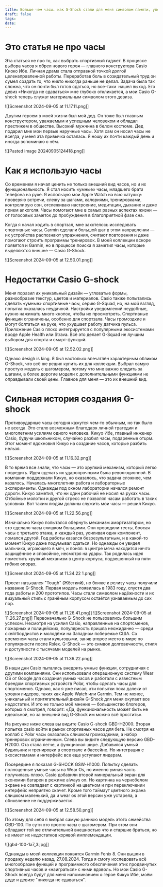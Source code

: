 ```yaml
---
title: Больше чем часы. как G-Shock стали для меня символом памяти, упорства и победы
draft: false
tags: 
date:
---
```

# Это статья не про часы

Эта статься не про то, как выбрать спортивный гаджет. В процессе выбора часов я обрел нового героя — главного конструктора Casio Киоко Ибе. Личная драма стала отправной точкой долгой целенаправленной работы. Переработав боль в созидательный труд он сумел создать то, что никто никогда раньше не делал. Задача была так сложна, что он почти был готов сдаться, но все-таки  нашел выход. Его девиз «Никогда не сдаваться» мне глубоко откликается, а мои Casio G-shock теперь служат материальным символом этого девиза.

![[Screenshot 2024-09-05 at 11.17.11.png]]

Другим героем в моей жизни был мой дед. Он тоже был главным конструктором, уважаемым и успешным человеком и обладал престижем в обществе. Высокий мужчина в белом костюме. Дед подарил мне мои первые наручные часы. Хотя сам он носил часы не всегда, у меня эта привычка осталась. Я ношу их почти каждый день и иногда вспоминаю о нём.

![[Pasted image 20240905124418.png]]

# Как я использую часы

Со временем я начал ценить не только внешний вид часов, но и их функциональность. Я стал носить «умные» часы, младшего брата телефона на руке. Я использую мои Apple Watch на всю катушку: проверяю встречи, слежу за шагами, калориями, тренировками, контролирую сон, отслеживаю настроение, медитации, дыхание и даже прием алкоголя. Часы помогают мне в самых разных аспектах жизни — от голосовых заметок до пробуждения в благоприятной фазе сна.

Когда я начал ходить в спортзал, мне захотелось исследовать спортивные часы. Garmin сделали большой шаг в этом направлении — их устройства распознают упражнения, считают повторения и даже помогают строить программы тренировок. В моей коллекции вскоре появятся и Garmin, но в процессе поиска я заметил часы, которые выделяются внешне — Casio G-Shock.

![[Screenshot 2024-09-05 at 12.50.01.png]]
# Недостатки Casio G-shock

Меня поразил их уникальный дизайн — угловатые формы, разнообразие текстур, цветов и материалов. Casio также попытались сделать «умные» спортивные часы, серию G-Squad, но, на мой взгляд, попытка оказалась неудачной. Настройки уведомлений неудобные, нужно нажимать много кнопок, чтобы их просмотреть. Спортивные функции ограничены, особенно для спортзала. Часы громоздкие и могут болтаться на руке, что ухудшает работу датчика пульса. Приложение Casio плохо интегрируется с популярными экосистемами вроде Apple Health или Strava. Всё это делает G-Squad не лучшим выбором для спорта и смарт-функций.

![[Screenshot 2024-09-05 at 12.52.02.png]]

Однако desigh is king. Я был настолько впечатлён характерным обликом G-Shock, что всё же решил купить их для коллекции. Выбрал самую простую модель с шагомером, потому что мне важно следить за шагами, а более дорогие модели с дополнительными функциями не оправдывали своей цены. Главное для меня — это их внешний вид.
# Сильная история создания G-shock

Противоударные часы сегодня кажутся чем-то обычным, но так было не всегда. Это стало возможным благодаря личной трагедии и многолетним усилиям одного человека. Кикуо Ибе, главный инженер Casio, будучи школьником, случайно разбил часы, подаренные отцом. Этот момент вдохновил Кикуо на создание часов, которые разбить нельзя.

![[Screenshot 2024-09-05 at 11.16.32.png]]

В то время все знали, что часы — это хрупкий механизм, который легко повредить. Идея сделать их ударопрочными была революционной. В компании поддержали Кикуо, но оказалось, что задача сложнее, чем казалось. Началась многолетняя работа и лабораторные эксперименты. Однажды под окном лаборатории начался ремонт дороги. Кикуо заметил, что ни один рабочий не носил на руках часы. Отбойные молотки и другой стресс не позволял часам работать в таких условиях. Вот таким людям должны служить мои часы — решил Кикуо.

![[Screenshot 2024-09-05 at 11.22.56.png]]

Изначально Кикуо попытался обернуть механизм амортизатором, но это сделало часы слишком большими. Они проводили тесты, бросая часы с третьего этажа, и каждый раз, усиливая один компонент, ломался другой. Год работы казался безрезультатным, и в какой-то момент Кикуо даже подумывал сдаться. Но однажды он увидел мальчика, играющего в мяч, и понял: в центре мяча находится нечто защищённое и спокойное, несмотря на удары. Так родилась идея поместить хрупкий механизм в центр корпуса, подвешенный на пяти гибких опорах.

![[Screenshot 2024-09-05 at 11.34.22 1.png]]

Проект назывался "Tough" (Жёсткий), но ближе к релизу часы получили название G-Shock. Первая модель появилась в 1983 году, спустя два года работы и 200 прототипов. Часы стали символом надёжности и их визуальный стиль с гранёным корпусом остаётся узнаваемым до сих пор.

![[Screenshot 2024-09-05 at 11.26.41.png]]
![[Screenshot 2024-09-05 at 11.26.27.png]]
Первоначально G-Shock не пользовались большим успехом. Несмотря на усилия Casio, направленные на спортсменов, пожарных и полицейских, популярность пришла неожиданно — среди скейтбордистов и молодёжи на Западном побережье США. Со временем часы стали культовыми, заняв второе место в мире по популярности после Rolex. G-Shock — это символ долговечности, стиля и доступности с тысячами моделей на рынке.

![[Screenshot 2024-09-05 at 11.36.22.png]]

В наши дни Casio пытались внедрить умные функции, сотрудничая с другими компаниями. Они использовали операционную систему Wear OS от Google для создания умных часов и работали с известным брендом спортивных устройств Polar, чтобы сделать часы для спортсменов. Однако, как я уже писал, эти попытки пока далеки от уровня лидеров, таких как Apple Watch или Garmin. Тем не менее, уникальный и притягательный дизайн G-Shock для меня окупает все недостатки. И это не только моё мнение — большинство блогеров, которых я смотрел, говорят: «Да, функциональность может быть не идеальной, но за внешний вид G-Shock им можно всё простить».

На рисунке ниже слева вы видите Casio G-shock GBD-H2000. Вторая попытка casio войти в рынок спортивных часов для бега. Не смотря на коллаб с Polar часы оказались слишком громоздкими, а набор тренеровок ограниченным. Слева вы видите следующую версию GBD-H2000. Ота стала легче, а функционал шире. Добавился умный будильник и тренировки в спортзале и бассейне. Но интеграция с экосистемами и интерфейс все еще уступают лидерам.

Посередине я показал G-SHOCK GSW-H1000. Попытку сделать полноценные умные часы на Wear Os, но именно умная часть получилась плохо. Casio добавили второй минеральный экран для экономии батареи в режиме always on. Но картинка на чернобелом экране не совпадает с картинкой на цветном и при переключении интерфейс неприятно скачет. Кроме того таймаут цветного экрана слишком маленький, да и wear os этой версии уже устарела, а обновление не поддерживается.

![[Screenshot 2024-09-05 at 12.58.50.png]]

По этому для себя я выбрал самую раннюю модель этого семейства GBD-100. По сути это просто часы с шагомером. При этом они обладают той же отличительной внешностью что и старшие браться, но не имеет их недостатков корявой имплемендации.

![[gbd-100-1a7_3.jpg]]

Однажды в моей коллекции появятся Garmin Fenix 8. Они вышли в продажу неделю назад, 27.08.2024. Тогда я смогу исследовать всё многообразие функций и программного обеспечения этих продвинутых спортивных часов и «наиграться» с ними вдоволь. Но мои Casio G-Shock всегда будут для меня напоминанием о герое Кикуо Ибе, моём деде и девизе "никогда не сдаваться".